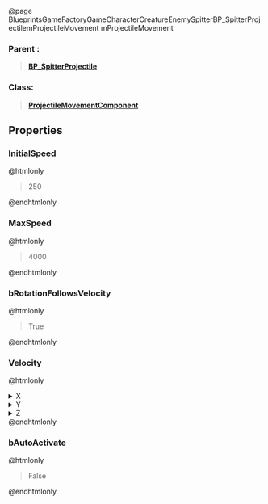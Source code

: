 @page BlueprintsGameFactoryGameCharacterCreatureEnemySpitterBP_SpitterProjectilemProjectileMovement mProjectileMovement
### Parent :
<b><a href="_blueprints_game_factory_game_character_creature_enemy_spitter_b_p__spitter_projectile.html"><blockquote>BP_SpitterProjectile</blockquote></a></b>
### Class:
<b><a href="_class_script_projectile_movement_component.html"><blockquote>ProjectileMovementComponent</blockquote></a></b>
## Properties
### InitialSpeed
@htmlonly
<blockquote>250</blockquote>
@endhtmlonly

### MaxSpeed
@htmlonly
<blockquote>4000</blockquote>
@endhtmlonly

### bRotationFollowsVelocity
@htmlonly
<blockquote>True</blockquote>
@endhtmlonly

### Velocity
@htmlonly
<details>
 <summary>X</summary>
<blockquote>0</blockquote>
</details>
<details>
 <summary>Y</summary>
<blockquote>0</blockquote>
</details>
<details>
 <summary>Z</summary>
<blockquote>1</blockquote>
</details>
@endhtmlonly

### bAutoActivate
@htmlonly
<blockquote>False</blockquote>
@endhtmlonly


